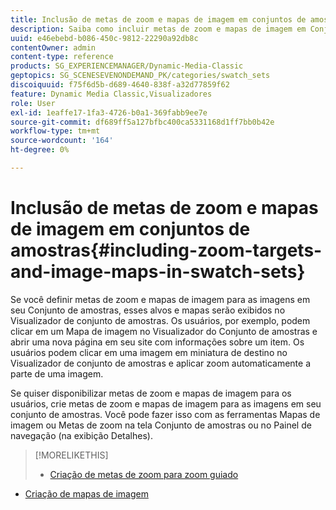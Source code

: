 ```yaml
---
title: Inclusão de metas de zoom e mapas de imagem em conjuntos de amostras
description: Saiba como incluir metas de zoom e mapas de imagem em Conjuntos de amostras.
uuid: e46ebebd-b086-450c-9812-22290a92db8c
contentOwner: admin
content-type: reference
products: SG_EXPERIENCEMANAGER/Dynamic-Media-Classic
geptopics: SG_SCENESEVENONDEMAND_PK/categories/swatch_sets
discoiquuid: f75f6d5b-d689-4640-838f-a32d77859f62
feature: Dynamic Media Classic,Visualizadores
role: User
exl-id: 1eaffe17-1fa3-4726-b0a1-369fabb9ee7e
source-git-commit: df689ff5a127bfbc400ca5331168d1ff7bb0b42e
workflow-type: tm+mt
source-wordcount: '164'
ht-degree: 0%

---
```


# Inclusão de metas de zoom e mapas de imagem em conjuntos de amostras{#including-zoom-targets-and-image-maps-in-swatch-sets}

Se você definir metas de zoom e mapas de imagem para as imagens em seu Conjunto de amostras, esses alvos e mapas serão exibidos no Visualizador de conjunto de amostras. Os usuários, por exemplo, podem clicar em um Mapa de imagem no Visualizador do Conjunto de amostras e abrir uma nova página em seu site com informações sobre um item. Os usuários podem clicar em uma imagem em miniatura de destino no Visualizador de conjunto de amostras e aplicar zoom automaticamente a parte de uma imagem.

Se quiser disponibilizar metas de zoom e mapas de imagem para os usuários, crie metas de zoom e mapas de imagem para as imagens em seu conjunto de amostras. Você pode fazer isso com as ferramentas Mapas de imagem ou Metas de zoom na tela Conjunto de amostras ou no Painel de navegação (na exibição Detalhes).

>[!MORELIKETHIS]
>
>* [Criação de metas de zoom para zoom guiado](creating-zoom-targets-guided-zoom.md#creating_zoom_targets_for_guided_zoom)
* [Criação de mapas de imagem](creating-image-maps.md#creating_image_maps)


